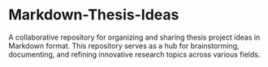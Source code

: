 # Markdown-Thesis-Ideas
A collaborative repository for organizing and sharing thesis project ideas in Markdown format. This repository serves as a hub for brainstorming, documenting, and refining innovative research topics across various fields.
